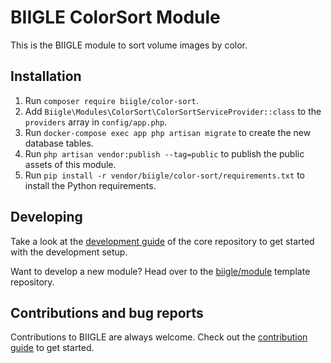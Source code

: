 # BIIGLE ColorSort Module

This is the BIIGLE module to sort volume images by color.

## Installation

1. Run `composer require biigle/color-sort`.
2. Add `Biigle\Modules\ColorSort\ColorSortServiceProvider::class` to the `providers` array in `config/app.php`.
3. Run `docker-compose exec app php artisan migrate` to create the new database tables.
4. Run `php artisan vendor:publish --tag=public` to publish the public assets of this module.
5. Run `pip install -r vendor/biigle/color-sort/requirements.txt` to install the Python requirements.

## Developing

Take a look at the [development guide](https://github.com/biigle/core/blob/master/DEVELOPING.md) of the core repository to get started with the development setup.

Want to develop a new module? Head over to the [biigle/module](https://github.com/biigle/module) template repository.

## Contributions and bug reports

Contributions to BIIGLE are always welcome. Check out the [contribution guide](https://github.com/biigle/core/blob/master/CONTRIBUTING.md) to get started.
